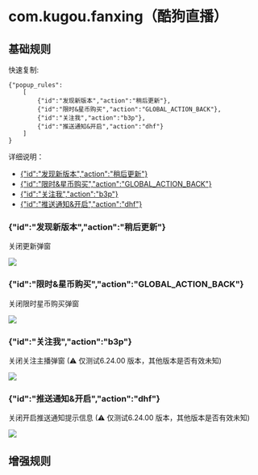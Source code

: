# com.kugou.fanxing（酷狗直播）

## 基础规则

快速复制:
```
{"popup_rules":
    [
        {"id":"发现新版本","action":"稍后更新"},
        {"id":"限时&星币购买","action":"GLOBAL_ACTION_BACK"},
        {"id":"关注我","action":"b3p"},
        {"id":"推送通知&开启","action":"dhf"}
    ]
}
```
详细说明：
- [{"id":"发现新版本","action":"稍后更新"}](#id发现新版本action稍后更新)
- [{"id":"限时&星币购买","action":"GLOBAL_ACTION_BACK"}](#id限时星币购买actionglobal_action_back)
- [{"id":"关注我","action":"b3p"}](#id关注我actionb3p)
- [{"id":"推送通知&开启","action":"dhf"}](#id推送通知开启actiondhf)

### {"id":"发现新版本","action":"稍后更新"}
关闭更新弹窗

![](./assets/更新弹窗.jpg)

### {"id":"限时&星币购买","action":"GLOBAL_ACTION_BACK"}
关闭限时星币购买弹窗

![](./assets/限时星币购买弹窗.jpg)

### {"id":"关注我","action":"b3p"}
关闭关注主播弹窗 (⚠ 仅测试6.24.00 版本，其他版本是否有效未知)

![](./assets/关注主播弹窗.jpg)

### {"id":"推送通知&开启","action":"dhf"}
关闭开启推送通知提示信息 (⚠ 仅测试6.24.00 版本，其他版本是否有效未知)

![](./assets/开启推送通知提示信息.jpg)

## 增强规则
